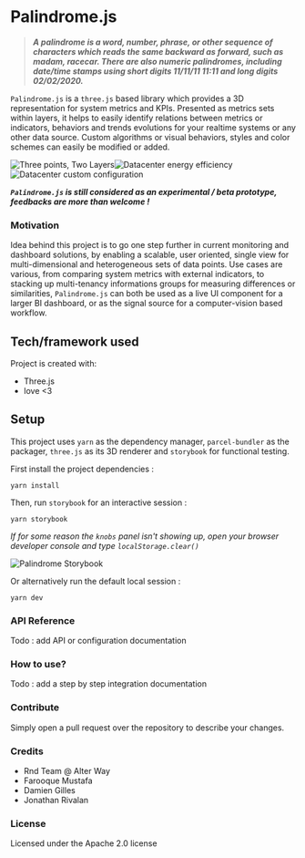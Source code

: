 # Palindrome.js

>***A palindrome is a word, number, phrase, or other sequence of characters which reads the same backward as forward, such as madam, racecar. There are also numeric palindromes, including date/time stamps using short digits 11/11/11 11:11 and long digits 02/02/2020.***

```Palindrome.js``` is a ```three.js``` based library which provides a 3D representation for system metrics and KPIs. Presented as metrics sets within layers, it helps to easily identify relations between metrics or indicators, behaviors and trends evolutions for your realtime systems or any other data source. Custom algorithms or visual behaviors, styles and color schemes can easily be modified or added.

![Three points, Two Layers](assets/img/debug-three-points-two-layers.png "Three points, Two Layers")![Datacenter energy efficiency](assets/img/dc-energy-efficency.png "Datacenter energy efficiency")![Datacenter custom configuration](assets/img/dc-custom-configuration.png "Datacenter custom configuration")

***```Palindrome.js``` is still considered as an experimental / beta prototype, feedbacks are more than welcome !***



### Motivation

Idea behind this project is to go one step further in current monitoring and dashboard solutions, by enabling a scalable, user oriented, single view for multi-dimensional and heterogeneous sets of data points. Use cases are various, from comparing system metrics with external indicators, to stacking up multi-tenancy informations groups for measuring differences or similarities, ```Palindrome.js``` can both be used as a live UI component for a larger BI dashboard, or as the signal source for a computer-vision based workflow.

## Tech/framework used
Project is created with:

* Three.js
* love <3

## Setup
This project uses ```yarn``` as the dependency manager, ```parcel-bundler``` as the packager, ```three.js``` as its 3D renderer and ```storybook``` for functional testing. 

First install the project dependencies :

```
yarn install
```

Then, run ```storybook``` for an interactive session :

```
yarn storybook
```

*If for some reason the ```knobs``` panel isn't showing up, open your  browser developer console and type ```localStorage.clear()```*

![Palindrome Storybook](assets/img/palindrome-storybook.png" "Palindrome Storybook")

Or alternatively run the default local session :

```
yarn dev
```

### API Reference

Todo : add API or configuration documentation

### How to use?

Todo : add a step by step integration documentation

### Contribute

Simply open a pull request over the repository to describe your changes.

### Credits
- Rnd Team @ Alter Way
- Farooque Mustafa
- Damien Gilles
- Jonathan Rivalan

### License
Licensed under the Apache 2.0 license
